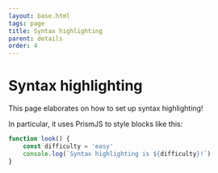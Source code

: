 ```yaml
---
layout: base.html
tags: page
title: Syntax highlighting
parent: details
order: 4
---
```


# Syntax highlighting

This page elaborates on how to set up syntax highlighting!

In particular, it uses PrismJS to style blocks like this:

```javascript
function look() {
    const difficulty = 'easy'
    console.log(`Syntax highlighting is ${difficulty}!`)
}
```